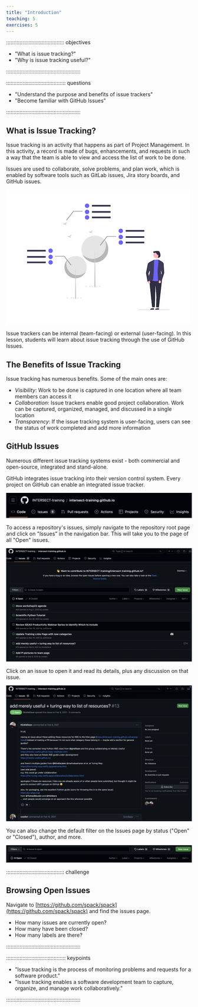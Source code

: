 ```yaml
---
title: "Introduction"
teaching: 5
exercises: 5
---
```


::::::::::::::::::::::::::::::::::::::: objectives

- "What is issue tracking?"
- "Why is issue tracking useful?"

::::::::::::::::::::::::::::::::::::::::::::::::::

:::::::::::::::::::::::::::::::::::::::: questions

- "Understand the purpose and benefits of issue trackers"
- "Become familiar with GitHub Issues"

::::::::::::::::::::::::::::::::::::::::::::::::::

## What is Issue Tracking?

Issue tracking is an activity that happens as part of Project Management. In
this activity, a record is made of bugs, enhancements, and requests in such
a way that the team is able to view and access the list of work to be
done.

Issues are used to collaborate, solve problems, and plan work, which is 
enabled by software tools such as GitLab issues, Jira story boards, and GitHub issues.

![Collaborative tracking in the public eye](fig/issue_tracking_intro.png)

Issue trackers can be internal (team-facing) or external (user-facing). In
this lesson, students will learn about issue tracking through the use of GitHub
Issues.

## The Benefits of Issue Tracking

Issue tracking has numerous benefits. Some of the main ones are:

- _Visibility_: Work to be done is captured in one location where all team members can access it
- _Collaboration_: Issue trackers enable good project collaboration. Work can be captured, organized, managed, and discussed in a single location
- _Transparency_: If the issue tracking system is user-facing, users can see the status of work completed and add more information


## GitHub Issues

Numerous different issue tracking systems exist - both commercial and open-source,
integrated and stand-alone.

GitHub integrates issue tracking into their version control system. Every project
on GitHub can enable an integrated issue tracker.

![INTERSECT training repository navigation bar](fig/intersect-nav.png)

To access a repository's issues, simply navigate to the repository root
page and click on "Issues" in the navigation bar. This will take you to the
page of all "Open" issues.

![INTERSECT training repository issues pages](fig/intersect-issues.png)

Click on an issue to open it and read its details, plus any discussion
on that issue.

![INTERSECT training repository issue 13 details](fig/intersect-issue-13.png)

You can also change the default filter on the Issues page by status ("Open" or
"Closed"), author, and more.

![Issue top-bar filter options](fig/intersect-filter.png)


:::::::::::::::::::::::::::::::::::::::  challenge

## Browsing Open Issues

Navigate to [https://github.com/spack/spack](https://github.com/spack/spack) and find the issues page.
 
* How many issues are currently open?
* How many have been closed?
* How many labels are there?

::::::::::::::::::::::::::::::::::::::::::::::::::


:::::::::::::::::::::::::::::::::::::::: keypoints

- "Issue tracking is the process of monitoring problems and requests for a software product."
- "Issue tracking enables a software development team to capture, organize, and manage work collaboratively."

::::::::::::::::::::::::::::::::::::::::::::::::::

